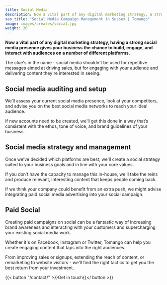 ```yaml
---
title: Social Media
description: Now a vital part of any digital marketing strategy, a strong social media presence gives your business the chance to build, engage, and interact with audiences on a number of different platforms.
seo_title: "Social Media Campaign Management in Sussex | Tomango"
image: images/creates/social.jpg
weight: 20
---
```


**Now a vital part of any digital marketing strategy, having a strong social media presence gives your business the chance to build, engage, and interact with audiences on a number of different platforms.**

The clue's in the name - social media shouldn't be used for repetitive messages aimed at driving sales, but for engaging with your audience and delivering content they're interested in seeing.

## Social media auditing and setup

We’ll assess your current social media presence, look at your competitors, and advise you on the best social media networks to reach your ideal audience.

If new accounts need to be created, we'll get this done in a way that’s consistent with the ethos, tone of voice, and brand guidelines of your business.

## Social media strategy and management

Once we’ve decided which platforms are best, we'll create a social strategy suited to your business goals and in line with your core values.

If you don’t have the capacity to manage this in-house, we'll take the reins and produce relevant, interesting content that keeps people coming back.

If we think your company could benefit from an extra push, we might advise integrating paid social media advertising into your social campaign.

## Paid Social

Creating paid campaigns on social can be a fantastic way of increasing brand awareness and interacting with your customers and supercharging your existing social media work.

Whether it's on Facebook, Instagram or Twitter, Tomango can help you create engaging content that taps into the right audiences.

From improving sales or signups, extending the reach of content, or remarketing to website visitors - we'll find the right tactics to get you the best return from your investment.

{{< button "/contact/" >}}Get in touch{{</ button >}}

